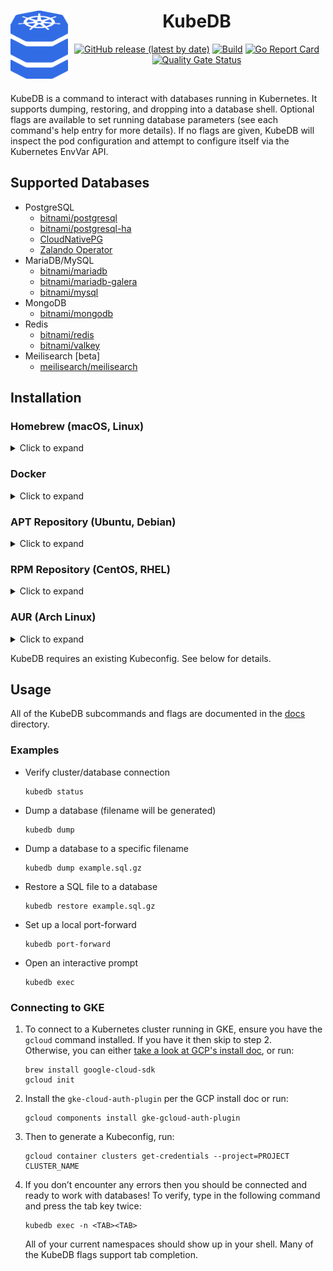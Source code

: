 <div align="center">
<h1>
  <img src="./assets/icon.svg" width="92" align="left">
  KubeDB
</h1>

[![GitHub release (latest by date)](https://img.shields.io/github/v/release/clevyr/kubedb)](https://github.com/clevyr/kubedb/releases)
[![Build](https://github.com/clevyr/kubedb/actions/workflows/build.yml/badge.svg)](https://github.com/clevyr/kubedb/actions/workflows/build.yml)
[![Go Report Card](https://goreportcard.com/badge/github.com/clevyr/kubedb)](https://goreportcard.com/report/github.com/clevyr/kubedb)
[![Quality Gate Status](https://sonarcloud.io/api/project_badges/measure?project=clevyr_kubedb&metric=alert_status)](https://sonarcloud.io/summary/new_code?id=clevyr_kubedb)

<br>
</div>

KubeDB is a command to interact with databases running in Kubernetes.
It supports dumping, restoring, and dropping into a database shell.
Optional flags are available to set running database parameters
(see each command's help entry for more details).
If no flags are given, KubeDB will inspect the pod configuration and attempt
to configure itself via the Kubernetes EnvVar API.

## Supported Databases
- PostgreSQL
  - [bitnami/postgresql](https://artifacthub.io/packages/helm/bitnami/postgresql)
  - [bitnami/postgresql-ha](https://artifacthub.io/packages/helm/bitnami/postgresql-ha)
  - [CloudNativePG](https://cloudnative-pg.io)
  - [Zalando Operator](https://github.com/zalando/postgres-operator)
- MariaDB/MySQL
  - [bitnami/mariadb](https://artifacthub.io/packages/helm/bitnami/mariadb)
  - [bitnami/mariadb-galera](https://artifacthub.io/packages/helm/bitnami/mariadb-galera)
  - [bitnami/mysql](https://artifacthub.io/packages/helm/bitnami/mysql)
- MongoDB
  - [bitnami/mongodb](https://artifacthub.io/packages/helm/bitnami/mongodb)
- Redis
  - [bitnami/redis](https://artifacthub.io/packages/helm/bitnami/redis)
  - [bitnami/valkey](https://artifacthub.io/packages/helm/bitnami/valkey)
- Meilisearch [beta]
  - [meilisearch/meilisearch](https://github.com/meilisearch/meilisearch-kubernetes)

## Installation

### Homebrew (macOS, Linux)

<details>
  <summary>Click to expand</summary>

  ```shell
  brew install clevyr/tap/kubedb
  ```
</details>

### Docker

<details>
  <summary>Click to expand</summary>

KubeDB has a Docker image available at [`ghcr.io/clevyr/kubedb`](https://ghcr.io/clevyr/kubedb)

```shell
docker pull ghcr.io/clevyr/kubedb
```

To use this image, you will need to volume bind a couple of directories into the Docker container:

1. **Kubeconfig:** Typically, this will be at `~/.kube/config`, and the container expects it to be at `/.kube/config`.
   - Example: `-v "$HOME/.kube/config:/.kube/config"`
2. **Data dir:** A directory to hold the generated dump or that has a sql file to restore. The container expects this to be at `/data`.
   - Example: `-v "$PWD:/data"`

#### Example:
```shell
docker run --rm -it -v "$HOME/.kube:/.kube" -v "$PWD:/data" ghcr.io/clevyr/kubedb dump
```
</details>

### APT Repository (Ubuntu, Debian)

<details>
  <summary>Click to expand</summary>

1. If you don't have it already, install the `ca-certificates` package
   ```shell
   sudo apt install ca-certificates
   ```

2. Add Clevyr's apt repository
   ```
   echo 'deb [trusted=yes] https://apt.clevyr.com /' | sudo tee /etc/apt/sources.list.d/clevyr.list
   ```

3. Update apt repositories
   ```shell
   sudo apt update
   ```

4. Install KubeDB
   ```shell
   sudo apt install kubedb
   ```
</details>

### RPM Repository (CentOS, RHEL)

<details>
  <summary>Click to expand</summary>

1. If you don't have it already, install the `ca-certificates` package
   ```shell
   sudo yum install ca-certificates
   ```

2. Add Clevyr's rpm repository to `/etc/yum.repos.d/clevyr.repo`
   ```ini
   [clevyr]
   name=Clevyr
   baseurl=https://rpm.clevyr.com
   enabled=1
   gpgcheck=0
   ```

3. Install KubeDB
   ```shell
   sudo yum install kubedb
   ```
</details>

### AUR (Arch Linux)

<details>
  <summary>Click to expand</summary>

Install [kubedb-bin](https://aur.archlinux.org/packages/kubedb-bin) with your [AUR helper](https://wiki.archlinux.org/index.php/AUR_helpers) of choice.
</details>

KubeDB requires an existing Kubeconfig. See below for details.

## Usage

All of the KubeDB subcommands and flags are documented in the [docs](./docs/kubedb.md) directory.

### Examples

- Verify cluster/database connection
  ```shell
  kubedb status
  ```
- Dump a database (filename will be generated)
  ```shell
  kubedb dump
- Dump a database to a specific filename
  ```shell
  kubedb dump example.sql.gz
  ```
- Restore a SQL file to a database
  ```shell
  kubedb restore example.sql.gz
  ```
- Set up a local port-forward
  ```shell
  kubedb port-forward
  ```
- Open an interactive prompt
  ```shell
  kubedb exec
  ```

### Connecting to GKE

1. To connect to a Kubernetes cluster running in GKE,
   ensure you have the `gcloud` command installed. 
   If you have it then skip to step 2.  
   Otherwise, you can either [take a look at GCP's install doc](https://cloud.google.com/sdk/docs/install), 
   or run:

   ```shell
   brew install google-cloud-sdk
   gcloud init
   ```
2. Install the `gke-cloud-auth-plugin` per the GCP install doc or run:

    ```shell
    gcloud components install gke-gcloud-auth-plugin
    ```

3. Then to generate a Kubeconfig, run:

   ```shell
   gcloud container clusters get-credentials --project=PROJECT CLUSTER_NAME
   ```
   
4. If you don’t encounter any errors then you should be connected and ready to work with databases!
   To verify, type in the following command and press the tab key twice:

   ```shell
   kubedb exec -n <TAB><TAB>
   ```

   All of your current namespaces should show up in your shell.
   Many of the KubeDB flags support tab completion.
